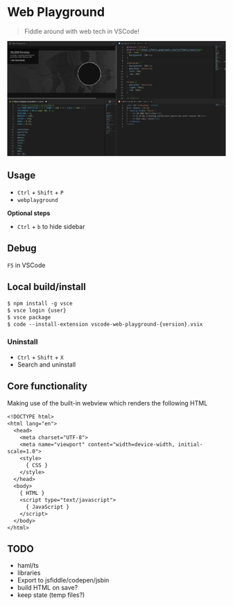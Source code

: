 # Web Playground

> Fiddle around with web tech in VSCode!

![Example usage](example.png)

## Usage

- `Ctrl` + `Shift` + `P`
- `webplayground`

**Optional steps**

- `Ctrl` + `b` to hide sidebar

## Debug

`F5` in VSCode

## Local build/install

```
$ npm install -g vsce
$ vsce login {user}
$ vsce package
$ code --install-extension vscode-web-playground-{version}.vsix
```

### Uninstall

- `Ctrl` + `Shift` + `X`
- Search and uninstall

## Core functionality

Making use of the built-in webview which renders the following HTML

```
<!DOCTYPE html>
<html lang="en">
  <head>
    <meta charset="UTF-8">
    <meta name="viewport" content="width=device-width, initial-scale=1.0">
    <style>
      { CSS }
    </style>
  </head>
  <body>
    { HTML }
    <script type="text/javascript">
      { JavaScript }
    </script>
  </body>
</html>
```

## TODO

- haml/ts
- libraries
- Export to jsfiddle/codepen/jsbin
- build HTML on save?
- keep state (temp files?)
